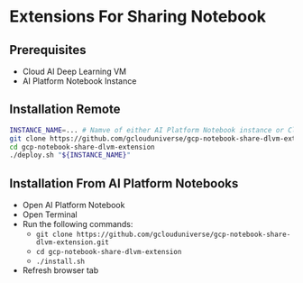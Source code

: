 # Extensions For Sharing Notebook

## Prerequisites

* Cloud AI Deep Learning VM
* AI Platform Notebook Instance

## Installation Remote

```bash
INSTANCE_NAME=... # Namve of either AI Platform Notebook instance or Cloud AI Deep Learning VM
git clone https://github.com/gclouduniverse/gcp-notebook-share-dlvm-extension.git
cd gcp-notebook-share-dlvm-extension
./deploy.sh "${INSTANCE_NAME}"
```

## Installation From AI Platform Notebooks

* Open AI Platform Notebook
* Open Terminal
* Run the following commands:
   * ```git clone https://github.com/gclouduniverse/gcp-notebook-share-dlvm-extension.git```
   * ```cd gcp-notebook-share-dlvm-extension```
   * ```./install.sh```
* Refresh browser tab